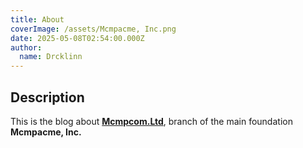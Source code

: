 ```yaml
---
title: About
coverImage: /assets/Mcmpacme, Inc.png
date: 2025-05-08T02:54:00.000Z
author:
  name: Drcklinn
---
```

## Description

This is the blog about [**Mcmpcom.Ltd**](http://Mcmpcom.Ltd), branch of the main foundation **Mcmpacme, Inc.**